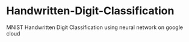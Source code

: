 # Handwritten-Digit-Classification
MNIST Handwritten Digit Classification using neural network on google cloud 
